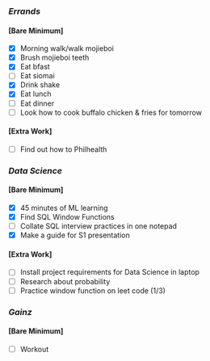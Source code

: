 ### *Errands*
#### [Bare Minimum]
* [x] Morning walk/walk mojieboi
* [x] Brush mojieboi teeth
* [x] Eat bfast
* [ ] Eat siomai
* [x] Drink shake
* [x] Eat lunch
* [ ] Eat dinner
* [ ] Look how to cook buffalo chicken & fries for tomorrow
#### [Extra Work]
* [ ] Find out how to Philhealth
### *Data Science*
#### [Bare Minimum]
* [x] 45 minutes of ML learning
* [x] Find SQL Window Functions
* [ ] Collate SQL interview practices in one notepad
* [x] Make a guide for S1 presentation
#### [Extra Work]
* [ ] Install project requirements for Data Science in laptop
* [ ] Research about probability
* [ ] Practice window function on leet code (1/3)
### *Gainz*
#### [Bare Minimum]
* [ ] Workout



